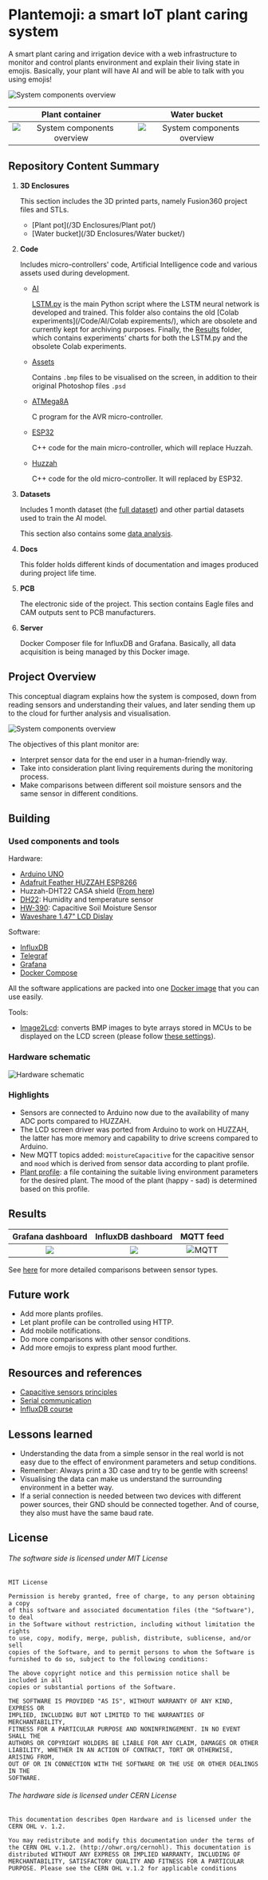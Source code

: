 
# Plantemoji: a smart IoT plant caring system

A smart plant caring and irrigation device with a web infrastructure to monitor and control plants environment and explain their living state in emojis. Basically, your plant will have AI and will be able to talk with you using emojis!



![System components overview](/Docs/Photos/Full-device.jpg)

Plant container			          							 |Water bucket	 
:-----------------------------------------------------------:|:-------------------------------------------------------------------------:|
![System components overview](/Docs/Photos/Pot-3D-design.gif)|   ![System components overview](/Docs/Photos/Water-bucket-3D-design.gif)



## Repository Content Summary

1. **3D Enclosures**

   This section includes the 3D printed parts, namely Fusion360 project files and STLs.

   - [Plant pot](/3D Enclosures/Plant pot/)
   - [Water bucket](/3D Enclosures/Water bucket/)

2. **Code**

   Includes micro-controllers' code, Artificial Intelligence code and various assets used during development.

   - [AI](/Code/AI)

     [LSTM.py](/Code/AI/LSTM.py) is the main Python script where the LSTM neural network is developed and trained. This folder also contains the old [Colab experiments](/Code/AI/Colab expirements/), which are obsolete and currently kept for archiving purposes. Finally, the [Results](/Code/AI/Results/) folder, which contains experiments' charts for both the LSTM.py and the obsolete Colab experiments.

   - [Assets](/Code/Assets)

     Contains `.bmp` files to be visualised on the screen, in addition to their original Photoshop files `.psd`

   - [ATMega8A](/Code/ATMega8A)

     C program for the AVR micro-controller.

   - [ESP32](/Code/ESP32)

     C++ code for the main micro-controller, which will replace Huzzah.

   - [Huzzah](/Code/Huzzah)

     C++ code for the old micro-controller. It will replaced by ESP32.

3. **Datasets**

   Includes 1 month dataset (the [full dataset](/Datasets/Full)) and other partial datasets used to train the AI model.

   This section also contains some [data analysis](/Datasets/Analysis/Analysis.md).

4. **Docs**

   This folder holds different kinds of documentation and images produced during project life time.

5. **PCB**

   The electronic side of the project. This section contains Eagle files and CAM outputs sent to PCB manufacturers.

6. **Server**

   Docker Composer file for InfluxDB and Grafana. Basically, all data acquisition is being managed by this Docker image.

## Project Overview

This conceptual diagram explains how the system is composed, down from reading sensors and understanding their values, and later sending them up to the cloud for further analysis and visualisation.

![System components overview](/Docs/System-mind-map.jpg)

The objectives of this plant monitor are:
 - Interpret sensor data for the end user in a human-friendly way.
 - Take into consideration plant living requirements during the monitoring process.
 - Make comparisons between different soil moisture sensors and the same sensor in different conditions.

## Building

### Used components and tools

Hardware:
 - [Arduino UNO](https://store.arduino.cc/products/arduino-uno-rev3)
 - [Adafruit Feather HUZZAH ESP8266](https://learn.adafruit.com/adafruit-feather-huzzah-esp8266/)
 - Huzzah-DHT22 CASA shield ([From here](https://github.com/ucl-casa-ce/casa0014/blob/main/plantMonitor/README.md#multiple-physical-prototypes))
 - [DH22](https://www.adafruit.com/product/385): Humidity and temperature sensor 
 - [HW-390](https://thepihut.com/products/capacitive-soil-moisture-sensor?variant=32137736421438): Capacitive Soil Moisture Sensor 
 - [Waveshare 1.47" LCD Dislay](https://thepihut.com/products/1-47-rounded-spi-lcd-display-module-172x320?variant=42062646509763)

Software:
 - [InfluxDB](https://www.influxdata.com/)
 - [Telegraf](https://www.influxdata.com/time-series-platform/telegraf/)
 - [Grafana](https://grafana.com/)
 - [Docker Compose](https://docs.docker.com/compose/)

All the software applications are packed into one [Docker image](/Server/docker-compose.yml) that you can use easily.

Tools:
 - [Image2Lcd](https://www.waveshare.com/wiki/File:Image2Lcd.7z): converts BMP images to byte arrays stored in MCUs to be displayed on the LCD screen (please follow [these settings](/Docs/Image2LCD%20app%20settings.jpg)).

### Hardware schematic

![Hardware schematic](/PCB/schematic.png)

### Highlights
 - Sensors are connected to Arduino now due to the availability of many ADC ports compared to HUZZAH.
 - The LCD screen driver was ported from Arduino to work on HUZZAH, the latter has more memory and capability to drive screens compared to Arduino.
 - New MQTT topics added: `moistureCapacitive` for the capacitive sensor and `mood` which is derived from sensor data according to plant profile.
 - [Plant profile](/Code/Huzzah/PlantProfile.h): a file containing the suitable living environment parameters for the desired plant. The mood of the plant (happy - sad) is determined based on this profile.

## Results
Grafana dashboard            |  InfluxDB dashboard		 |  MQTT feed
:---------------------------:|:-------------------------:|:-------------------------:
![](/Docs/grafana-result.jpg)|   ![](/Docs/influxdb-result.jpg)|   ![MQTT](/Docs/mqtt-result.jpg)

See [here](/Docs/DAQ/DAQ.md) for more detailed comparisons between sensor types.

## Future work
- Add more plants profiles.
- Let plant profile can be controlled using HTTP.
- Add mobile notifications.
- Do more comparisons with other sensor conditions.
- Add more emojis to express plant mood further.

## Resources and references
- [Capacitive sensors principles](https://makersportal.com/blog/2020/5/26/capacitive-soil-moisture-calibration-with-arduino)
- [Serial communication](https://circuitdigest.com/microcontroller-projects/arduino-spi-communication-tutorial)
- [InfluxDB course](https://university.influxdata.com/courses/influxdb-essentials-tutorial/)

## Lessons learned
 - Understanding the data from a simple sensor in the real world is not easy due to the effect of environment parameters and setup conditions.
 - Remember: Always print a 3D case and try to be gentle with screens!
 - Visualising the data can make us understand the surrounding environment in a better way.
 - If a serial connection is needed between two devices with different power sources, their GND should be connected together. And of course, they also must have the same baud rate.

 

## License


###### The software side is licensed under MIT License

```
MIT License

Permission is hereby granted, free of charge, to any person obtaining a copy
of this software and associated documentation files (the "Software"), to deal
in the Software without restriction, including without limitation the rights
to use, copy, modify, merge, publish, distribute, sublicense, and/or sell
copies of the Software, and to permit persons to whom the Software is
furnished to do so, subject to the following conditions:

The above copyright notice and this permission notice shall be included in all
copies or substantial portions of the Software.

THE SOFTWARE IS PROVIDED "AS IS", WITHOUT WARRANTY OF ANY KIND, EXPRESS OR
IMPLIED, INCLUDING BUT NOT LIMITED TO THE WARRANTIES OF MERCHANTABILITY,
FITNESS FOR A PARTICULAR PURPOSE AND NONINFRINGEMENT. IN NO EVENT SHALL THE
AUTHORS OR COPYRIGHT HOLDERS BE LIABLE FOR ANY CLAIM, DAMAGES OR OTHER
LIABILITY, WHETHER IN AN ACTION OF CONTRACT, TORT OR OTHERWISE, ARISING FROM,
OUT OF OR IN CONNECTION WITH THE SOFTWARE OR THE USE OR OTHER DEALINGS IN THE
SOFTWARE.
```

###### The hardware side is licensed under CERN License

```
This documentation describes Open Hardware and is licensed under the CERN OHL v. 1.2.

You may redistribute and modify this documentation under the terms of the CERN OHL v.1.2. (http://ohwr.org/cernohl). This documentation is distributed WITHOUT ANY EXPRESS OR IMPLIED WARRANTY, INCLUDING OF MERCHANTABILITY, SATISFACTORY QUALITY AND FITNESS FOR A PARTICULAR PURPOSE. Please see the CERN OHL v.1.2 for applicable conditions
```

